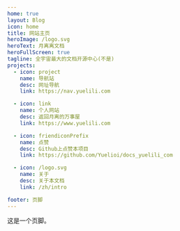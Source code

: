 ```yaml
---
home: true
layout: Blog
icon: home
title: 网站主页
heroImage: /logo.svg
heroText: 月离离文档
heroFullScreen: true
tagline: 全宇宙最大的文档开源中心(不是)
projects:
  - icon: project
    name: 导航站
    desc: 网址导航
    link: https://nav.yuelili.com

  - icon: link
    name: 个人网站
    desc: 返回月离的万事屋
    link: https://www.yuelili.com

  - icon: friendiconPrefix
    name: 点赞
    desc: Github上点赞本项目
    link: https://github.com/Yuelioi/docs_yuelili_com

  - icon: /logo.svg
    name: 关于
    desc: 关于本文档
    link: /zh/intro

footer: 页脚
---
```

这是一个页脚。
